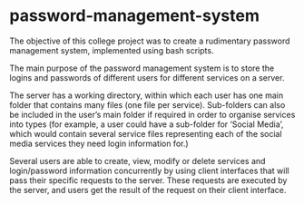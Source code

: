 # password-management-system

The objective of this college project was to create a rudimentary password management system, implemented
using bash scripts.

The main purpose of the password management system is to store the logins and passwords
of different users for different services on a server.

The server has a working directory, within which each user has one main folder
that contains many files (one file per service). Sub-folders can also be included in the user’s
main folder if required in order to organise services into types (for example, a user could
have a sub-folder for ‘Social Media’, which would contain several service files representing
each of the social media services they need login information for.)

Several users are able to create, view, modify or delete services and login/password
information concurrently by using client interfaces that will pass their specific requests to the
server. These requests are executed by the server, and users get the result of the
request on their client interface.


